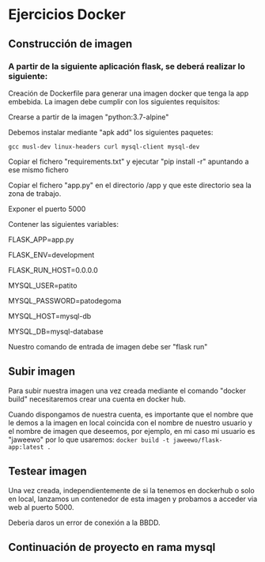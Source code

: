 # Ejercicios Docker

## Construcción de imagen
### A partir de la siguiente aplicación flask, se deberá realizar lo siguiente:

Creación de Dockerfile para generar una imagen docker que tenga la app embebida.
La imagen debe cumplir con los siguientes requisitos:

Crearse a partir de la imagen "python:3.7-alpine"

Debemos instalar mediante "apk add" los siguientes paquetes:

```gcc musl-dev linux-headers curl mysql-client mysql-dev```

Copiar el fichero "requirements.txt" y ejecutar "pip install -r" apuntando a ese mismo fichero

Copiar el fichero "app.py" en el directorio /app y que este directorio sea la zona de trabajo.

Exponer el puerto 5000

Contener las siguientes variables:

FLASK_APP=app.py

FLASK_ENV=development

FLASK_RUN_HOST=0.0.0.0

MYSQL_USER=patito

MYSQL_PASSWORD=patodegoma

MYSQL_HOST=mysql-db

MYSQL_DB=mysql-database

Nuestro comando de entrada de imagen debe ser "flask run"

## Subir imagen

Para subir nuestra imagen una vez creada mediante el comando "docker build" necesitaremos crear una cuenta en docker hub.

Cuando dispongamos de nuestra cuenta, es importante que el nombre que le demos a la imagen en local coincida con el nombre de nuestro usuario y el nombre de imagen que deseemos, por ejemplo, en mi caso mi usuario es "jaweewo" por lo que usaremos: ```docker build -t jaweewo/flask-app:latest .```

## Testear imagen

Una vez creada, independientemente de si la tenemos en dockerhub o solo en local, lanzamos un contenedor de esta imagen y probamos a acceder via web al puerto 5000.

Deberia daros un error de conexión a la BBDD.

## Continuación de proyecto en rama mysql